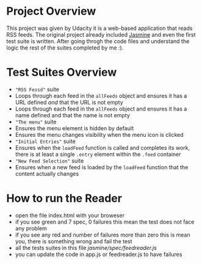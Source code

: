 # Project Overview

This project was given by Udacity it is a web-based application that reads RSS feeds. The original project already included [Jasmine](http://jasmine.github.io/) and even the first test suite is written.
After going throgh the code files and understand the logic the rest of the suites completed by me :).


# Test Suites Overview 
* `"RSS Fessd"` suite
 * Loops through each feed in the `allFeeds` object and ensures it has a URL defined _and_ that the URL is not empty
 * Loops through each feed in the `allFeeds` object and ensures it has a name defined and that the name is not empty
* `"The menu"` suite  
 * Ensures the menu element is hidden by default
 * Ensures the menu changes visibility when the menu icon is clicked
* `"Initial Entries"` suite
 * Ensures when the `loadFeed` function is called and completes its work, there is at least a single `.entry` element within the `.feed`      container
* `"New Feed Selection"` suite
 * Ensures when a new feed is loaded by the `loadFeed` function that the content actually changes
# How to run the Reader
* open the file index.html with your broweser
* if you see green and 7 spec, 0 failures this mean the test does not face any problem
* if you see any red and number of failures more than zero this is mean you, there is something wrong and fail the test
* all the tests suites in this file  _jasmine/spec/feedreader.js_
* you can update the code in app.js or feedreader.js to have failures

